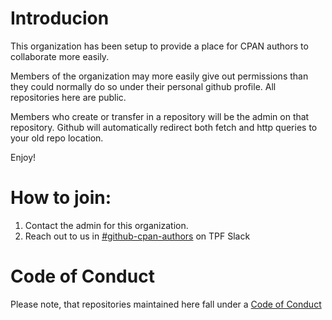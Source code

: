 # Introducion

This organization has been setup to provide a place for CPAN authors to collaborate more easily.

Members of the organization may more easily give out permissions than they could normally do so under their personal github profile. All repositories here are public. 

Members who create or transfer in a repository will be the admin on that repository. Github will automatically redirect both fetch and http queries to your old repo location.

Enjoy!

# How to join:

1. Contact the admin for this organization.
2. Reach out to us in [#github-cpan-authors](https://perlfoundation.slack.com/archives/C05Q03HNQ76/p1693263853924999) on TPF Slack

# Code of Conduct

Please note, that repositories maintained here fall under a [Code of Conduct](CODE_OF_CONDUCT.md)

